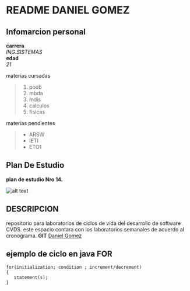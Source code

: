 # README DANIEL GOMEZ

## Infomarcion personal

  **carrera** \
   *ING.SISTEMAS* \
  **edad** \
    *21*

  materias cursadas
  
 > 1. poob
 > 2. mbda
 > 3. mdis
 > 4. calculos
 > 5. fisicas
 
 materias pendientes
  
 > * ARSW
 > * IETI
 > * ETO1
  
## Plan De Estudio

  **plan de estudio Nro 14.**
  
  ![alt text](https://https://github.com/danielGomez1703/CVDS/blob/master/AndresGonzalez/plan.png) 
  
  
## DESCRIPCION
  repositorio para laboratorios de ciclos de vida del desarrollo de software CVDS. este espacio contara con los laboratorios semanales de acuerdo al cronograma.
  **GIT** [Daniel Gomez](https://github.com/danielGomez1703/CVDS)
  
## ejemplo  de ciclo en java  FOR

```
for(initialization; condition ; increment/decrement)
{
   statement(s);
}
```
